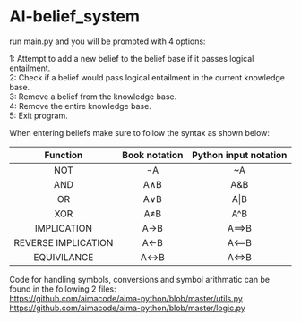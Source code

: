 # AI-belief_system

run main.py and you will be prompted with 4 options: 

1: Attempt to add a new belief to the belief base if it passes logical entailment. <br />
2: Check if a belief would pass logical entailment in the current knowledge base. <br />
3: Remove a belief from the knowledge base. <br />
4: Remove the entire knowledge base. <br />
5: Exit program.

When entering beliefs make sure to follow the syntax as shown below:

| Function | Book notation | Python input notation |
| :---: | :---: | :---: |
| NOT | ¬A | ~A |
| AND | A∧B | A&B |
| OR | A∨B | A&#124;B |
| XOR | A≠B | A^B |
| IMPLICATION | A→B | A==>B |
| REVERSE IMPLICATION | A←B | A<==B |
| EQUIVILANCE | A↔B | A<=>B |

Code for handling symbols, conversions and symbol arithmatic can be found in the following 2 files: <br />
https://github.com/aimacode/aima-python/blob/master/utils.py <br />
https://github.com/aimacode/aima-python/blob/master/logic.py
